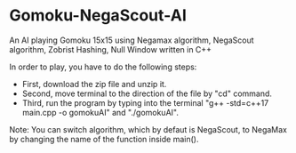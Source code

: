 # Gomoku-NegaScout-AI
An AI playing Gomoku 15x15 using Negamax algorithm, NegaScout algorithm, Zobrist Hashing, Null Window written in C++

In order to play, you have to do the following steps:
  - First, download the zip file and unzip it.
  - Second, move terminal to the direction of the file by "cd" command.
  - Third, run the program by typing into the terminal "g++ -std=c++17 main.cpp -o gomokuAI" and "./gomokuAI".

Note: You can switch algorithm, which by defaut is NegaScout, to NegaMax by changing the name of the function inside main().
